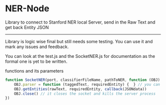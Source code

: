 # NER-Node
Library to connect to Stanford NER local Server, send in the Raw Text and get back Entity JSON
**********************************************************************************************

Library is logic wise final but still needs some testing. You can use it and mark any issues and feedback.

You can look at the test.js and the SocketNER.js for documentation as the formal one is yet to be written.

functions and its parameters
```javascript
function SocketNER(port, classifierFileName, pathToNER, function (OBJ) {
	OBJ.parser = function (taggedText, requiredEntity) {  } // you can also redefine it
	OBJ.getEntities(rawText, requiredEntity, callback(JSONdata))
	OBJ.close() // it closes the socket and kills the server process
})
```
